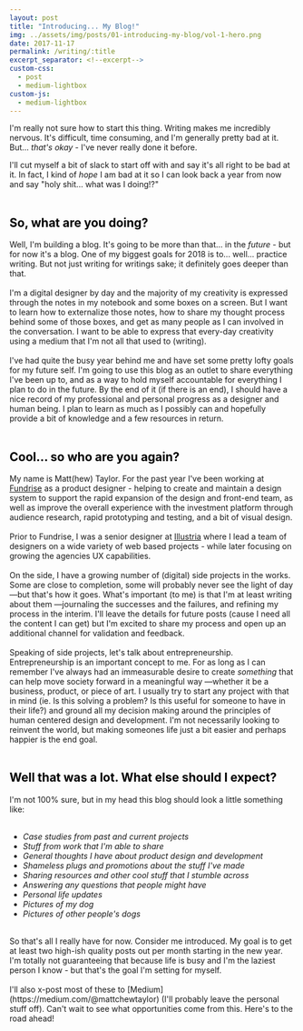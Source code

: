```yaml
---
layout: post
title: "Introducing... My Blog!"
img: ../assets/img/posts/01-introducing-my-blog/vol-1-hero.png
date: 2017-11-17
permalink: /writing/:title
excerpt_separator: <!--excerpt-->
custom-css:
  - post
  - medium-lightbox
custom-js:
  - medium-lightbox
---
```

I'm really not sure how to start this thing. Writing makes me incredibly nervous. It's difficult, time consuming, and I'm generally pretty bad at it. But... *that's okay* - I've never really done it before.
<!--excerpt-->
I'll cut myself a bit of slack to start off with and say it's all right to be bad at it. In fact, I kind of *hope* I am bad at it so I can look back a year from now and say "holy shit... what was I doing!?"
<br>
<br>
## <span style="color: black;">So, what are you doing?</span>
Well, I'm building a blog. It's going to be more than that... in the *future* - but for now it's a blog. One of my biggest goals for 2018 is to... well... practice writing. But not just writing for writings sake; it definitely goes deeper than that.
<br>
<br>
I'm a digital designer by day and the majority of my creativity is expressed through the notes in my notebook and some boxes on a screen. But I want to learn how to externalize those notes, how to share my thought process behind some of those boxes, and get as many people as I can involved in the conversation. I want to be able to express that every-day creativity using a medium that I'm not all that used to (writing).
<br>
<br>
I've had quite the busy year behind me and have set some pretty lofty goals for my future self. I'm going to use this blog as an outlet to share everything I've been up to, and as a way to hold myself accountable for everything I plan to do in the future. By the end of it (if there is an end), I should have a nice record of my professional and personal progress as a designer and human being. I plan to learn as much as I possibly can and hopefully provide a bit of knowledge and a few resources in return.
<br>
<br>
## <span style="color: black;">Cool... so who are you again?</span>
My name is Matt(hew) Taylor. For the past year I've been working at [Fundrise](https://fundrise.com/) as a product designer - helping to create and maintain a design system to support the rapid expansion of the design and front-end team, as well as improve the overall experience with the investment platform through audience research, rapid prototyping and testing, and a bit of visual design.
<br>
<br>
Prior to Fundrise, I was a senior designer at [Illustria](http://www.illustriadesigns.com/) where I lead a team of designers on a wide variety of web based projects - while later focusing on growing the agencies UX capabilities.
<br>
<br>
On the side, I have a growing number of (digital) side projects in the works. Some are close to completion, some will probably never see the light of day —but that's how it goes. What's important (to me) is that I'm at least writing about them —journaling the successes and the failures, and refining my process in the interim. I'll leave the details for future posts (cause I need all the content I can get) but I'm excited to share my process and open up an additional channel for validation and feedback.
<br>
<br>
Speaking of side projects, let's talk about entrepreneurship. Entrepreneurship is an important concept to me. For as long as I can remember I've always had an immeasurable desire to create *something* that can help move society forward in a meaningful way —whether it be a business, product, or piece of art. I usually try to start any project with that in mind (ie. Is this solving a problem? Is this useful for someone to have in their life?) and ground all my decision making around the principles of human centered design and development. I'm not necessarily looking to reinvent the world, but making someones life just a bit easier and perhaps happier is the end goal.
<br>
<br>
## <span style="color: black;">Well that was a lot. What else should I expect?</span>
I'm not 100% sure, but in my head this blog should look a little something like:
<br>
<br>
* *Case studies from past and current projects*
* *Stuff from work that I'm able to share*
* *General thoughts I have about product design and development*
* *Shameless plugs and promotions about the stuff I've made*
* *Sharing resources and other cool stuff that I stumble across*
* *Answering any questions that people might have*
* *Personal life updates*
* *Pictures of my dog*
* *Pictures of other people's dogs*

<br>
So that's all I really have for now. Consider me introduced. My goal is to get at least two high-ish quality posts out per month starting in the new year. I'm totally not guaranteeing that because life is busy and I'm the laziest person I know - but that's the goal I'm setting for myself.
<br>
<br>
I'll also x-post most of these to [Medium](https://medium.com/@mattchewtaylor) (I'll probably leave the personal stuff off). Can't wait to see what opportunities come from this. Here's to the road ahead!
